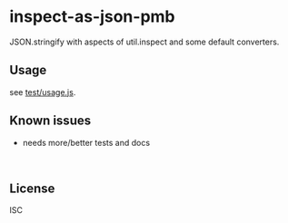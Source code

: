 ﻿
<!--#echo json="package.json" key="name" underline="=" -->
inspect-as-json-pmb
===================
<!--/#echo -->

<!--#echo json="package.json" key="description" -->
JSON.stringify with aspects of util.inspect and some default converters.
<!--/#echo -->


Usage
-----

see [test/usage.js](test/usage.js).


<!--#toc stop="scan" -->



Known issues
------------

* needs more/better tests and docs




&nbsp;


License
-------
<!--#echo json="package.json" key=".license" -->
ISC
<!--/#echo -->
